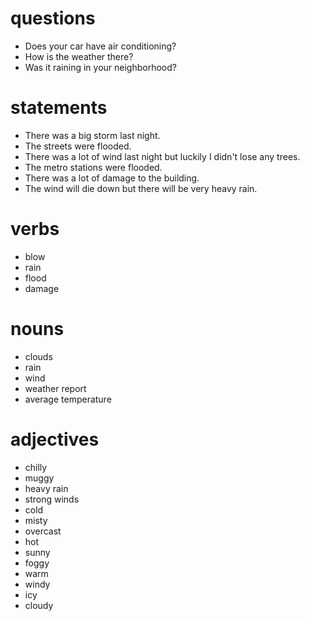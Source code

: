 # questions
- Does your car have air conditioning?
- How is the weather there?
- Was it raining in your neighborhood?
# statements
- There was a big storm last night.
- The streets were flooded.
- There was a lot of wind last night but luckily I didn't lose any trees.
- The metro stations were flooded.
- There was a lot of damage to the building.
- The wind will die down but there will be very heavy rain.


# verbs
- blow
- rain
- flood
- damage

# nouns
- clouds 
- rain
- wind
- weather report
- average temperature

# adjectives
- chilly
- muggy
- heavy rain
- strong winds
- cold
- misty
- overcast
- hot
- sunny
- foggy
- warm
- windy
- icy
- cloudy


